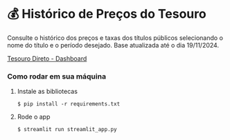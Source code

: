# :moneybag: Histórico de Preços do Tesouro

Consulte o histórico dos preços e taxas dos títulos públicos selecionando o nome do título e o período desejado.
    Base atualizada até o dia 19/11/2024.

[Tesouro Direto - Dashboard](https://tesouro-precos-taxas-dashboard-7liqlpwbruv.streamlit.app/)

### Como rodar em sua máquina

1. Instale as bibliotecas

   ```
   $ pip install -r requirements.txt
   ```

2. Rode o app

   ```
   $ streamlit run streamlit_app.py
   ```
